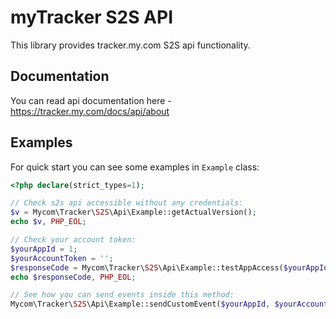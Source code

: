 # myTracker S2S API

This library provides tracker.my.com S2S api functionality.


## Documentation

You can read api documentation here - https://tracker.my.com/docs/api/about


## Examples

For quick start you can see some examples in `Example` class:

```php
<?php declare(strict_types=1);

// Check s2s api accessible without any credentials:
$v = Mycom\Tracker\S2S\Api\Example::getActualVersion();
echo $v, PHP_EOL;

// Check your account token:
$yourAppId = 1;
$yourAccountToken = '';
$responseCode = Mycom\Tracker\S2S\Api\Example::testAppAccess($yourAppId, $yourAccountToken);
echo $responseCode, PHP_EOL;

// See how you can send events inside this method:
Mycom\Tracker\S2S\Api\Example::sendCustomEvent($yourAppId, $yourAccountToken);
```
